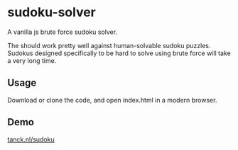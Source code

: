 # sudoku-solver
A vanilla js brute force sudoku solver.

The should work pretty well against human-solvable sudoku puzzles. Sudokus designed specifically to be hard to solve using brute force will take a very long time.

## Usage
Download or clone the code, and open index.html in a modern browser.

## Demo
[tanck.nl/sudoku](https://tanck.nl/sudoku/)